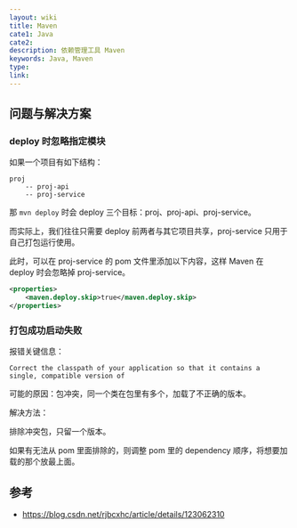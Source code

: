 ```yaml
---
layout: wiki
title: Maven
cate1: Java
cate2:
description: 依赖管理工具 Maven
keywords: Java, Maven
type:
link:
---
```


## 问题与解决方案

### deploy 时忽略指定模块

如果一个项目有如下结构：

```
proj
    -- proj-api
    -- proj-service
```

那 `mvn deploy` 时会 deploy 三个目标：proj、proj-api、proj-service。

而实际上，我们往往只需要 deploy 前两者与其它项目共享，proj-service 只用于自己打包运行使用。

此时，可以在 proj-service 的 pom 文件里添加以下内容，这样 Maven 在 deploy 时会忽略掉 proj-service。

```xml
<properties>
    <maven.deploy.skip>true</maven.deploy.skip>
</properties>
```

### 打包成功启动失败

报错关键信息：

```
Correct the classpath of your application so that it contains a single, compatible version of
```

可能的原因：包冲突，同一个类在包里有多个，加载了不正确的版本。

解决方法：

排除冲突包，只留一个版本。

如果有无法从 pom 里面排除的，则调整 pom 里的 dependency 顺序，将想要加载的那个放最上面。

## 参考

- <https://blog.csdn.net/rjbcxhc/article/details/123062310>
